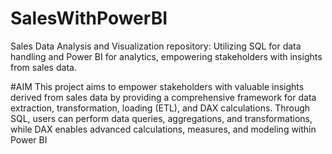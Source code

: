 # SalesWithPowerBI
Sales Data Analysis and Visualization repository: Utilizing SQL for data handling and Power BI for analytics, empowering stakeholders with insights from sales data.

#AIM
This project aims to empower stakeholders with valuable insights derived from sales data by providing a comprehensive framework for data extraction, transformation, loading (ETL), and DAX calculations. Through SQL, users can perform data queries, aggregations, and transformations, while DAX enables advanced calculations, measures, and modeling within Power BI
